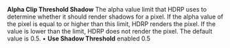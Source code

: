 <tr>
<td><strong>Alpha Clip Threshold Shadow</strong></td>
<td>The alpha value limit that HDRP uses to determine whether it should render shadows for a pixel. If the alpha value of the pixel is equal to or higher than this limit, HDRP renders the pixel. If the value is lower than the limit, HDRP does not render the pixel. The default value is 0.5.</td>
<td>&#8226; <strong>Use Shadow Threshold</strong> enabled</td>
<td>0.5</td>
</tr>
